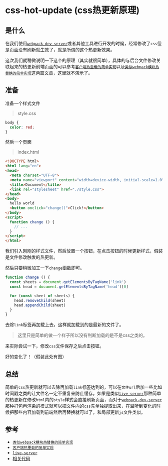 # css-hot-update (css热更新原理)

## 是什么

在我们使用[`webpack-dev-server`](https://github.com/webpack/webpack-dev-server)或者其他工具进行开发的时候，经常修改了`css`但是页面没有刷新就生效了，就是所谓的这个热更新效果。

这次我们就稍微说明一下这个的原理（其实就很简单），具体的与后台文件修改关联起来的热更新前端页面的可以参考[`客户端热重载的简单实现`](../Node.js/simple-client-hot-reload.md)以及[`类似webpack模块热替换的简单实现`](../Node.js/simple-hmr.md)这两篇文章，这里就不演示了。

## 准备

准备一个样式文件

> style.css

```css
body {
  color: red;
}
```

然后一个页面

> index.html

```html
<!DOCTYPE html>
<html lang="en">
<head>
  <meta charset="UTF-8">
  <meta name="viewport" content="width=device-width, initial-scale=1.0">
  <title>Document</title>
  <link rel="stylesheet" href="./style.css">
</head>
<body>
  hello world
  <button onclick="change()">Click!</button>
</body>
<script>
  function change () {
    // ...
  }
</script>
</html>
```

我们引入刚刚的样式文件，然后放置一个按钮，在点击按钮的时候更新样式，假装是文件修改触发的热更新。

然后只要稍微加工一下`change`函数即可。

```js
function change () {
  const sheets = document.getElementsByTagName('link')
  const head = document.getElementsByTagName('head')[0]

  for (const sheet of sheets) {
    head.removeChild(sheet)
    head.appendChild(sheet)
  }
}
```

去除`link`标签再加载上去，这样就加载到的是最新的文件了。

> 这里只是简单的做一个样子所以没有判断加载的是不是css之类的。

来实际尝试一下，修改`css`文件保存之后点击按钮。

好的变化了！（假装此处有图）

## 总结

简单的`css`热更新就可以去除再加载`link`标签达到的，可以在`文件url`后加一些比如时间戳之类的让文件名一定不重复来防止缓存。如果是类似[`live-server`](https://github.com/tapio/live-server)那种简单的热更新在修改`html`内的`style`样式会直接刷新页面，而对于[`webpack-dev-server`](https://github.com/webpack/webpack-dev-server)那种打包再渲染的模式就可以把文件内的`css`先单独提取出来，在监听到变化的时候把那些内容加载到前端然后再替换就可以了，和局部更新`js`文件类似。

## 参考

- [`类似webpack模块热替换的简单实现`](../Node.js/simple-hmr.md)
- [`客户端热重载的简单实现`](../Node.js/simple-client-hot-reload.md)
- [`live-server`](https://github.com/tapio/live-server)
- [相关代码](../../code/CSS/css-hot-update/index.html)